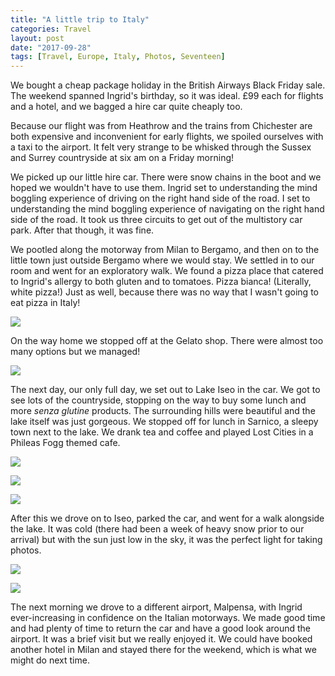 ```yaml
---
title: "A little trip to Italy"
categories: Travel
layout: post
date: "2017-09-28"
tags: [Travel, Europe, Italy, Photos, Seventeen]
---
```


We bought a cheap package holiday in the British Airways Black Friday sale. The weekend spanned Ingrid's birthday, so it was ideal. £99 each for flights and a hotel, and we bagged a hire car quite cheaply too.

Because our flight was from Heathrow and the trains from Chichester are both expensive and inconvenient for early flights, we spoiled ourselves with a taxi to the airport. It felt very strange to be whisked through the Sussex and Surrey countryside at six am on a Friday morning!

We picked up our little hire car. There were snow chains in the boot and we hoped we wouldn't have to use them. Ingrid set to understanding the mind boggling experience of driving on the right hand side of the road. I set to understanding the mind boggling experience of navigating on the right hand side of the road. It took us three circuits to get out of the multistory car park. After that though, it was fine.

We pootled along the motorway from Milan to Bergamo, and then on to the little town just outside Bergamo where we would stay. We settled in to our room and went for an exploratory walk. We found a pizza place that catered to Ingrid's allergy to both gluten and to tomatoes. Pizza bianca! (Literally, white pizza!) Just as well, because there was no way that I wasn't going to eat pizza in Italy!

![](/assets/images/italy/Italy_01.jpg)

On the way home we stopped off at the Gelato shop. There were almost too many options but we managed!

![](/assets/images/italy/Italy_02.jpg)

The next day, our only full day, we set out to Lake Iseo in the car. We got to see lots of the countryside, stopping on the way to buy some lunch and more _senza glutine_ products. The surrounding hills were beautiful and the lake itself was just gorgeous. We stopped off for lunch in Sarnico, a sleepy town next to the lake. We drank tea and coffee and played Lost Cities in a Phileas Fogg themed cafe.

![](/assets/images/italy/Italy_03a.jpg)

![](/assets/images/italy/Italy_03b.jpg)

![](/assets/images/italy/Italy_05.jpg)

After this we drove on to Iseo, parked the car, and went for a walk alongside the lake. It was cold (there had been a week of heavy snow prior to our arrival) but with the sun just low in the sky, it was the perfect light for taking photos.

![](/assets/images/italy/Italy_04.jpg)

![](/assets/images/italy/Italy_06.jpg)

The next morning we drove to a different airport, Malpensa, with Ingrid ever-increasing in confidence on the Italian motorways. We made good time and had plenty of time to return the car and have a good look around the airport. It was a brief visit but we really enjoyed it. We could have booked another hotel in Milan and stayed there for the weekend, which is what we might do next time.